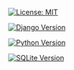 [![License: MIT](https://img.shields.io/badge/License-MIT-yellow.svg)](https://opensource.org/licenses/MIT)

[![Django Version](https://img.shields.io/badge/Django-4.2.5-blue)](https://docs.djangoproject.com/en/4.2/)

[![Python Version](https://img.shields.io/badge/Python-3.11.5-blue.svg)](https://www.python.org/downloads/release/python-3115/)

[![SQLite Version](https://img.shields.io/badge/SQLite-3-blue)](https://www.sqlite.org/index.html)

